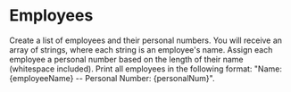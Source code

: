 # Employees
Create a list of employees and their personal numbers. You will receive an array of strings, where each string is an employee's name. Assign each employee a personal number based on the length of their name (whitespace included). Print all employees in the following format: "Name: {employeeName} -- Personal Number: {personalNum}".

